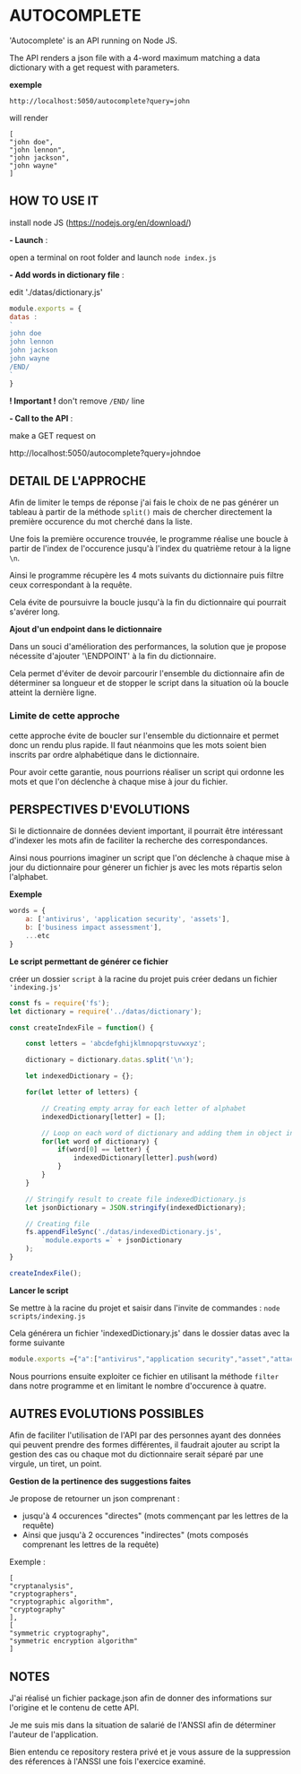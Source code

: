 # AUTOCOMPLETE

'Autocomplete' is an API running on Node JS.

The API renders a json file with a 4-word maximum matching a data dictionary with a get request with parameters.

**exemple**

`http://localhost:5050/autocomplete?query=john`

will render 

```
[
"john doe",
"john lennon",
"john jackson",
"john wayne"
]
```

## HOW TO USE IT

install node JS (https://nodejs.org/en/download/)

**- Launch** :

open a terminal on root folder and launch `node index.js`

**- Add words in dictionary file** : 

edit './datas/dictionary.js'

```js
module.exports = {
datas :
`
john doe
john lennon
john jackson
john wayne
/END/
`
}
```

**! Important !** don't remove `/END/` line

**- Call to the API** : 

make a GET request on 

http://localhost:5050/autocomplete?query=johndoe

## DETAIL DE L'APPROCHE

Afin de limiter le temps de réponse j'ai fais le choix de ne pas générer un tableau à partir de la méthode `split()` mais de chercher directement la première occurence du mot cherché dans la liste.

Une fois la première occurence trouvée, le programme réalise une boucle à partir de l'index de l'occurence jusqu'à l'index du quatrième retour à la ligne `\n`.

Ainsi le programme récupère les 4 mots suivants du dictionnaire puis filtre ceux correspondant à la requête.

Cela évite de poursuivre la boucle jusqu'à la fin du dictionnaire qui pourrait s'avérer long.

**Ajout d'un endpoint dans le dictionnaire**

Dans un souci d'amélioration des performances, la solution que je propose nécessite d'ajouter '\ENDPOINT\' à la fin du dictionnaire.

Cela permet d'éviter de devoir parcourir l'ensemble du dictionnaire afin de déterminer sa longueur et de stopper le script dans la situation où la boucle atteint la dernière ligne.

### Limite de cette approche
cette approche évite de boucler sur l'ensemble du dictionnaire et permet donc un rendu plus rapide.
Il faut néanmoins que les mots soient bien inscrits par ordre alphabétique dans le dictionnaire.

Pour avoir cette garantie, nous pourrions réaliser un script qui ordonne les mots et que l'on déclenche à chaque mise à jour du fichier.

## PERSPECTIVES D'EVOLUTIONS

Si le dictionnaire de données devient important, il pourrait être intéressant d'indexer les mots afin de faciliter la recherche des correspondances.

Ainsi nous pourrions imaginer un script que l'on déclenche à chaque mise à jour du dictionnaire pour génerer un fichier js avec les mots répartis selon l'alphabet.

**Exemple**

```js
words = {
    a: ['antivirus', 'application security', 'assets'],
    b: ['business impact assessment'],
    ...etc
}
```

**Le script permettant de générer ce fichier**

créer un dossier `script` à la racine du projet puis créer dedans un fichier `'indexing.js'`

```js
const fs = require('fs');
let dictionary = require('../datas/dictionary');

const createIndexFile = function() {

    const letters = 'abcdefghijklmnopqrstuvwxyz';

    dictionary = dictionary.datas.split('\n');

    let indexedDictionary = {};

    for(let letter of letters) {

        // Creating empty array for each letter of alphabet
        indexedDictionary[letter] = [];

        // Loop on each word of dictionary and adding them in object indexedDictionary
        for(let word of dictionary) {
            if(word[0] == letter) {
                indexedDictionary[letter].push(word)
            }
        }
    }

    // Stringify result to create file indexedDictionary.js
    let jsonDictionary = JSON.stringify(indexedDictionary);

    // Creating file
    fs.appendFileSync('./datas/indexedDictionary.js',
        `module.exports =` + jsonDictionary
    );
}

createIndexFile();
```

**Lancer le script**

Se mettre à la racine du projet et saisir dans l'invite de commandes : `node scripts/indexing.js`

Cela générera un fichier 'indexedDictionary.js' dans le dossier datas avec la forme suivante
```js
module.exports ={"a":["antivirus","application security","asset","attack surface","authorization"],"b":["business impact assessment"],"c":["cloud computing","computer network defense analysis","computer network defense infrastructure support","computer security incident","cryptanalysis","cryptographers","cryptographic algorithm","cryptography","cryptology"],"d":["data breach","data integrity","data leakage"],"e":[],"f":[],"g":[],"h":["hacker","hash value","hashing"],"i":[],"j":[],"k":["key","keylogger"],"l":[],"m":["malicious code","malware"],"n":[],"o":[],"p":[],"q":[],"r":[],"s":["symmetric cryptography","symmetric encryption algorithm"],"t":[],"u":[],"v":[],"w":[],"x":[],"y":[],"z":[]}
```

Nous pourrions ensuite exploiter ce fichier en utilisant la méthode `filter` dans notre programme et en limitant le nombre d'occurence à quatre.

## AUTRES EVOLUTIONS POSSIBLES

Afin de faciliter l'utilisation de l'API par des personnes ayant des données qui peuvent prendre des formes différentes, il faudrait ajouter au script la gestion des cas ou chaque mot du dictionnaire serait séparé par une virgule, un tiret, un point.

**Gestion de la pertinence des suggestions faites**

Je propose de retourner un json comprenant :

- jusqu'à 4 occurences "directes" (mots commençant par les lettres de la requête)
- Ainsi que jusqu'à 2 occurences "indirectes" (mots composés comprenant les lettres de la requête)

Exemple :

```
[
"cryptanalysis",
"cryptographers",
"cryptographic algorithm",
"cryptography"
],
[
"symmetric cryptography",
"symmetric encryption algorithm"
]
```

## NOTES

J'ai réalisé un fichier package.json afin de donner des informations sur l'origine et le contenu de cette API.

Je me suis mis dans la situation de salarié de l'ANSSI afin de déterminer l'auteur de l'application.

Bien entendu ce repository restera privé et je vous assure de la suppression des réferences à l'ANSSI une fois l'exercice examiné.
